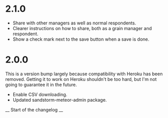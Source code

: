 # 2.1.0

* Share with other managers as well as normal respondents.
* Clearer instructions on how to share, both as a grain manager and respondent.
* Show a check mark next to the save button when a save is done.

# 2.0.0

This is a version bump largely because compatibility with Heroku has been removed. Getting it to work on Heroku shouldn't be too hard, but I'm not going to guarantee it in the future.

* Enable CSV downloading.
* Updated sandstorm-meteor-admin package.

__ Start of the changelog __
